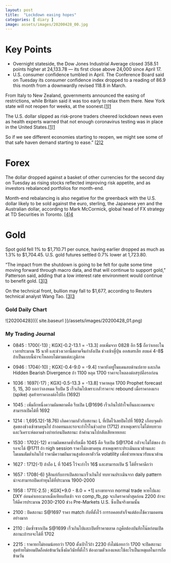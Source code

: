```yaml
---
layout: post
title:  "Lockdown easing hopes"
categories: [ diary ]
image: assets/images/20200428_00.jpg
---
```

# Key Points

* Overnight stateside, the Dow Jones Industrial Average closed 358.51 points higher at 24,133.78 — its first close above 24,000 since April 17.
* U.S. consumer confidence tumbled in April. The Conference Board said on Tuesday its consumer confidence index dropped to a reading of 86.9 this month from a downwardly revised 118.8 in March.

From Italy to New Zealand, governments announced the easing of restrictions, while Britain said it was too early to relax them there. New York state will not reopen for weeks, at the soonest.[[1]][1]

The U.S. dollar slipped as risk-prone traders cheered lockdown news even as health experts warned that not enough coronavirus testing was in place in the United States.[[1]][1]



So if we see different economies starting to reopen, we might see some of that safe haven demand starting to ease.” [[2]][2]

# Forex
The dollar dropped against a basket of other currencies for the second day on Tuesday as rising stocks reflected improving risk appetite, and as investors rebalanced portfolios for month-end.

Month-end rebalancing is also negative for the greenback with the U.S. dollar likely to be sold against the euro, sterling, the Japanese yen and the Australian dollar, according to Mark McCormick, global head of FX strategy at TD Securities in Toronto. [[4]][4]

# Gold
Spot gold fell 1% to $1,710.71 per ounce, having earlier dropped as much as 1.3% to $1,704.45. U.S. gold futures settled 0.7% lower at 1,723.80.

“The impact from the shutdown is going to be felt for quite some time moving forward through macro data, and that will continue to support gold,” Patterson said, adding that a low interest rate environment would continue to benefit gold. [[3]][3]

On the technical front, bullion may fall to $1,677, according to Reuters technical analyst Wang Tao. [[3]][3]

### Gold Daily Chart

![20200428]({{ site.baseurl }}/assets/images/20200428_01.png)


### My Trading Journal

* 0845 : 1700(-13) ; KGX[-0.2-13.1 = -13.3] ลบเพิ่มจาก 0828 อีก 5$ ถือว่าเยอะในเวลาประมาณ 15 นาที และช่วงเวลานี้ตลาดจีนกำลังเปิด ช่วงเช้าญี่ปุ่น ออสเตรเลีย ลบแค่ 4-8$ ถ้าเป็นแบบนี้น่าจะไหลลบไม่ตามแต่ละภูมิภาค

* 0946 : 1704(-10) ; KGX[-0.4-9.0 = -9.4] ราคายังอยู่ในแดนลบด้านปลาย และเกิด Hidden Bearish Divergence ถ้า 1100 หลุด 1700 ราคาจะไหลลงต่อสรุปคือรอก่อน

* 1036 : 1697(-17) ; KGX[-0.5-13.3 = -13.8] ราคาหลุด 1700 Prophet forecast 5, 15, 30 บอกว่าลงหมด รีบปิด S เร็วเกินไปเพราะกลัวราคาจะ rebound เมื่อราคาลงแรง (spike) สุดท้ายราคาลงต่อไปอีก (1692)

* 1045 : เพิ่มอีกหนึ่งความผิดพลาดคือ รีบเปิด L@1696 เร็วเกินไปถ้าใจเย็นและอดทนจะสามารถเปิดได้ที่ 1692

* 1214 : 1,695.12(-18.76) เกิดความกลัวกับสถานะ L ที่เปิดไว้เลยปิดไปที่ 1692 เกือบจุดต่ำสุดของช่วงเช้าขาดทุนไป ถ้าอดทนและรอจะกำไรในช่วงบ่าย (1712) สาเหตุเพราะไม่ได้ทบทวบและวิเคราะห์ตลาดช่วงบ่ายก่อนปิดสถานะ ถ้าคำนวนไปกลับเสียหายเยอะ

* 1530 : 1702(-12) ความผิดพลาดซ้ำกับเมื่อ 1045 คือ รีบเปิด S@1704 กลัวจะไม่ได้ของ ถ้ารอจะได้ @1711 ถ้า nigh session ราคาไม่ลงขาดทุน สาเหตุเพราะประเมินแนวต้านและโมเมนตัมต่ำเกินไป ราคามีความผันผวนสูงต้องหาตัววัด volatility เพื่อช่วยหาแนวรับแนวต้าน

* 1627 : 1712(-1) ถ้าถือ L ที่ 1045 ไว้จะกำไร 16$ และสามารถเปิด S ได้ที่ราคาดีกว่า

* 1657 : 1708(-6) รู้สึกแย่กับการเปิดสถานะเร็วเกินไป ทบทวนประเมินจาก daily pattern น่าจะสามารถปิดเท่าทุนได้ที่ประมาณ 1900-2000

* 1958 : 1711(-2.5) ; KGX[+9.0 - 8.0 = +1] แรงขายจาก normal trade หายไปและ DXY อ่อนค่าเยอะมากเมื่อเทียบกับเช้า จาก comp_fb_pp จะเกิดราคาต่ำสุดก่อน 2200 ถ้าจะให้ดีควรประมาณ 2030-2100 ช่วง Pre-Markets U.S. ซึ่งเป็นจริงตามนั้น

* 2100 : ปิดสถานะ S@1697 ราคา match กับที่ตั้งไว้ การรอคอยสำเร็จแต่ต้องใช้ความอดทนอย่างมาก

* 2110 : ผิดซ้ำซากเปิด S@1699 เร็วเกินไปและเปิดที่ราคาตลาด กฎคือต้องบันทึกโน๊ตก่อนเปิดสถานะถ้ารอจะได้ที่ 1702

* 2215 : ราคายกไม่ยอมน้อยกว่า 1700 ตั้งเป้าไว้ถ้า 2230 ยังไม่น้อยกว่า 1700 จะปิดสถานะสุดท้ายไม่ยอมปิดถือต่อข้ามวันซึ่งผิดวินัยที่ตั้งไว้ ต้องถามตัวเองแหละใช้อะไรเป็นเหตุผลในการถือข้ามวัน

[1]: https://www.reuters.com/article/us-global-markets/asia-stocks-set-to-rise-as-wall-street-jumps-on-lockdown-easing-hopes-idUSKCN22A009 "Asia stocks set to rise"

[2]: https://www.cnbc.com/2020/04/27/gold-markets-equities-economic-stimulus-in-focus.html "Gold slips as hopes of lockdowns easing"

[3]: https://www.cnbc.com/2020/04/28/gold-markets-coronavirus-pandemic-in-focus.html "title"

[4]: https://www.cnbc.com/2020/04/28/forex-markets-coronavirus-pandemic-easing-lockdowns-in-focus.html "month-end approaches"
